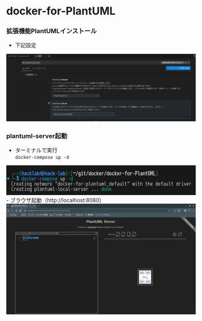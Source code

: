 # docker-for-PlantUML
### 拡張機能PlantUMLインストール  
- 下記設定  
<img src='images/plantuml_setting.png'>  

### plantuml-server起動  
- ターミナルで実行  
``docker-compose up -d``  
<img src='images/plantuml_start.png'>  
- ブラウザ起動（http://localhost:8080）  
<img src='images/plantuml_server.png'>  
